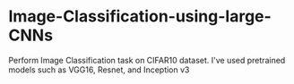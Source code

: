 # Image-Classification-using-large-CNNs
Perform Image Classification task on CIFAR10 dataset. I've used pretrained models such as VGG16, Resnet, and Inception v3  
